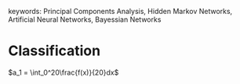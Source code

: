 keywords: Principal Components Analysis, Hidden Markov Networks,
Artificial Neural Networks, Bayessian Networks

Classification
==============

$a_1 = \int_0^20\frac{f(x)}{20}dx$

